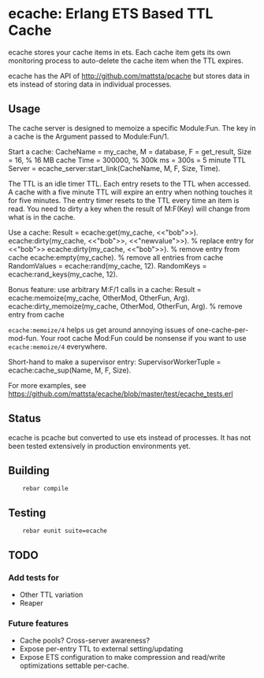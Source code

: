 ecache: Erlang ETS Based TTL Cache
==================================

ecache stores your cache items in ets.  Each cache item gets its own monitoring
process to auto-delete the cache item when the TTL expires.

ecache has the API of http://github.com/mattsta/pcache but stores data in ets
instead of storing data in individual processes.

Usage
-----
The cache server is designed to memoize a specific Module:Fun. The key in
a cache is the Argument passed to Module:Fun/1.

Start a cache:
        CacheName = my_cache,
        M = database,
        F = get_result,
        Size = 16,     % 16 MB cache
        Time = 300000, % 300k ms = 300s = 5 minute TTL
        Server = ecache_server:start_link(CacheName, M, F, Size, Time).

The TTL is an idle timer TTL.  Each entry resets to the TTL when accessed.
A cache with a five minute TTL will expire an entry when nothing touches it for five minutes.
The entry timer resets to the TTL every time an item is read.  You need to dirty a key when 
the result of M:F(Key) will change from what is in the cache.

Use a cache:
        Result = ecache:get(my_cache, <<"bob">>).
        ecache:dirty(my_cache, <<"bob">>, <<"newvalue">>).  % replace entry for <<"bob">>
        ecache:dirty(my_cache, <<"bob">>).  % remove entry from cache
        ecache:empty(my_cache).  % remove all entries from cache
        RandomValues = ecache:rand(my_cache, 12).
        RandomKeys = ecache:rand_keys(my_cache, 12).

Bonus feature: use arbitrary M:F/1 calls in a cache:
        Result = ecache:memoize(my_cache, OtherMod, OtherFun, Arg).
        ecache:dirty_memoize(my_cache, OtherMod, OtherFun, Arg).  % remove entry from cache

`ecache:memoize/4` helps us get around annoying issues of one-cache-per-mod-fun.
Your root cache Mod:Fun could be nonsense if you want to use `ecache:memoize/4` everywhere.

Short-hand to make a supervisor entry:
       SupervisorWorkerTuple = ecache:cache_sup(Name, M, F, Size).

For more examples, see https://github.com/mattsta/ecache/blob/master/test/ecache_tests.erl


Status
------
ecache is pcache but converted to use ets instead of processes.  It has not
been tested extensively in production environments yet.

Building
--------
        rebar compile

Testing
-------
        rebar eunit suite=ecache

TODO
----
### Add tests for

* Other TTL variation
* Reaper

### Future features

* Cache pools?  Cross-server awareness?
* Expose per-entry TTL to external setting/updating
* Expose ETS configuration to make compression and read/write optimizations
settable per-cache.
